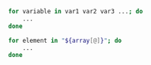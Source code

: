```sh
for variable in var1 var2 var3 ...; do
	...
done
```

```sh
for element in "${array[@]}"; do
	...
done
```